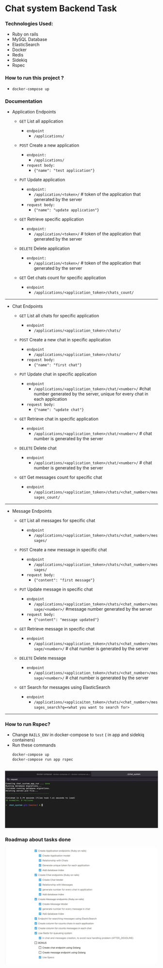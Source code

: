# Chat system Backend Task 

### Technologies Used:
  - Ruby on rails 
  - MySQL Database
  - ElasticSearch
  - Docker 
  - Redis 
  - Sidekiq
  - Rspec
 
### How to run this project ? 
  - `docker-compose up`


### Documentation 

- Application Endpoints 
  
  - `GET` List all application 
    - `endpoint`
      - `/applications/`
    

  - `POST` Create a new application
    - `endpoint:`
      - `/applications/`
    - `request body:`
      - `{"name": "test application"}`


  - `PUT` Update application 
    - `endpoint:`
      - `/application/<token>/` # token of the application that generated by the server
    -  `request body:`
       - `{"name": "update application"}`

  - `GET` Retrieve specific application 
    - `endpoint:` 
      - `/application/<token>/` # token of the application that generated by the server


  - `DELETE` Delete application 
    - `endpoint:`
      - `/application/<token>/` # token of the application that generated by the server
     
  - `GET` Get chats count for specific application 
    - `endpoint`
      - `/applications/<application_token>/chats_count/`   

---
- Chat Endpoints 
  - `GET` List all chats for specific application 
    - `endpoint`
      - `/applications/<application_token>/chats/`


  - `POST` Create a new chat in specific application 
    - `endpoint`
      - `/applications/<application_token>/chats/`
    - `request body:`
      - `{"name": "first chat"}`


  - `PUT` Update chat in specific application 
    - `endpoint`
      - `/applications/<application_token>/chat/<number>/` #chat number generated by the server, unique for every chat in each application
    - `request body:`
      - `{"name": "update chat"}`

  - `GET` Retrieve chat in specific application 
    - `endpoint` 
      - `/applications/<application_token>/chat/<number>/` # chat number is generated by the server


  - `DELETE` Delete chat 
    - `endpoint`
      - `/applications/<application_token>/chat/<number>/` # chat number is generated by the server
  
  - `GET` Get messages count for specific chat 
    - `endpoint`
      - `/applications/<application_token>/chats/<chat_number>/messages_count/`   
---     


- Message Endpoints 
  - `GET` List all messages for specific chat 
    - `endpoint` 
      - `/applications/<application_token>/chats/<chat_number>/messages/`


  - `POST` Create a new message in specific chat
    - `endpoint`
      - `/applications/<application_token>/chats/<chat_number>/messages/`
    - `request body:`
      - `{"content": "first message"}`


  - `PUT` Update message in specific chat 
    - `endpoint` 
      - `/applications/<application_token>/chats/<chat_number>/message/<number>/` #message number generated by the server
    - `request body:`
      - `{"content": "message updated"}`

  - `GET` Retrieve message in specific chat 
    - `endpoint` 
      - `/applications/<application_token>/chats/<chat_number>/message/<number>/` # chat number is generated by the server


  - `DELETE` Delete message 
    - `endpoint` 
      - `/applications/<application_token>/chats/<chat_number>/message/<number>/` # chat number is generated by the server

  - `GET` Search for messages using ElasticSearch
    - `endpoint`
      - `/applications/<applicaiton_token>/chats/<chat_number>/messages_search?q=<what you want to search for>`  

---
### How to run Rspec?

- Change `RAILS_ENV` in docker-compose to `test` ( in app and sidekiq containers)
- Run these commands
  ``` 
  docker-compose up
  docker-compose run app rspec
  ```
![alt text](https://github.com/a-samir97/backend-task/blob/master/docs/Rspec.png)
---
### Roadmap about tasks done 
![alt text](https://github.com/a-samir97/backend-task/blob/master/docs/tasks_done.png)

